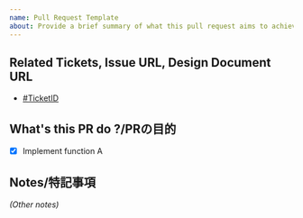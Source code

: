 ```yaml
---
name: Pull Request Template
about: Provide a brief summary of what this pull request aims to achieve. Include any relevant context or motivation behind the changes.
---
```


## Related Tickets, Issue URL, Design Document URL

- [#TicketID](https://github.com/phudv-2225/react-tutorial/issues/xxx)

## What's this PR do ?/PRの目的

- [x] Implement function A

## Notes/特記事項

*(Other notes)*
